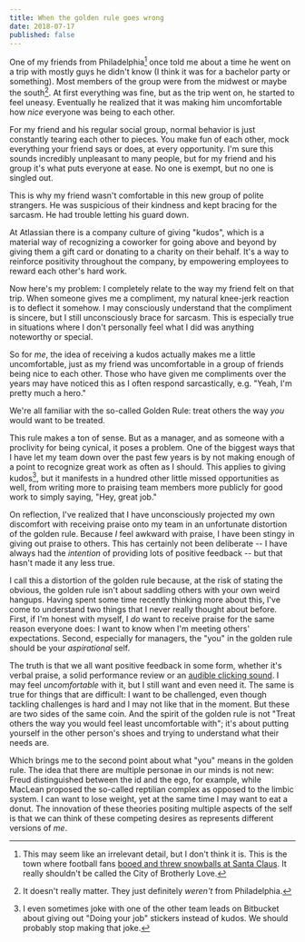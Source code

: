 ```yaml
---
title: When the golden rule goes wrong
date: 2018-07-17
published: false
---
```


One of my friends from Philadelphia[^philadelphia] once told me about a time
he went on a trip with mostly guys he didn't know (I think it was for a
bachelor party or something). Most members of the group were from the midwest
or maybe the south[^maybe-the-south]. At first everything was fine, but as the
trip went on, he started to feel uneasy. Eventually he realized that it was
making him uncomfortable how *nice* everyone was being to each other.

For my friend and his regular social group, normal behavior is just constantly
tearing each other to pieces. You make fun of each other, mock everything your
friend says or does, at every opportunity. I'm sure this sounds incredibly
unpleasant to many people, but for my friend and his group it's what puts
everyone at ease. No one is exempt, but no one is singled out.

This is why my friend wasn't comfortable in this new group of polite
strangers. He was suspicious of their kindness and kept bracing for the
sarcasm. He had trouble letting his guard down.

At Atlassian there is a company culture of giving "kudos", which is a material
way of recognizing a coworker for going above and beyond by giving them a gift
card or donating to a charity on their behalf. It's a way to reinforce
positivity throughout the company, by empowering employees to reward each
other's hard work.

Now here's my problem: I completely relate to the way my friend felt on that
trip. When someone gives me a compliment, my natural knee-jerk reaction is to
deflect it somehow. I may consciously understand that the compliment is
sincere, but I still unconsciously brace for sarcasm. This is especially true
in situations where I don't personally feel what I did was anything noteworthy
or special.

So for *me*, the idea of receiving a kudos actually makes me a little
uncomfortable, just as my friend was uncomfortable in a group of friends being
nice to each other. Those who have given me compliments over the years may
have noticed this as I often respond sarcastically, e.g. "Yeah, I'm pretty
much a hero."

We're all familiar with the so-called Golden Rule: treat others the way *you*
would want to be treated.

This rule makes a ton of sense. But as a manager, and as someone with a
proclivity for being cynical, it poses a problem. One of the biggest ways that
I have let my team down over the past few years is by not making enough of a
point to recognize great work as often as I should. This applies to giving
kudos[^doing-your-job], but it manifests in a hundred other little missed
opportunities as well, from writing more to praising team members more publicly
for good work to simply saying, "Hey, great job."

On reflection, I've realized that I have unconsciously projected my own
discomfort with receiving praise onto my team in an unfortunate distortion of
the golden rule. Because *I* feel awkward with praise, I have been stingy in
giving out praise to others. This has certainly not been deliberate -- I have
always had the _intention_ of providing lots of positive feedback -- but that
hasn't made it any less true.

I call this a distortion of the golden rule because, at the risk of stating the
obvious, the golden rule isn't about saddling others with your own weird
hangups. Having spent some time recently thinking more about this, I've come to
understand two things that I never really thought about before. First, if I'm
honest with myself, I _do_ want to receive praise for the same reason everyone
does: I want to know when I'm meeting others' expectations. Second, especially
for managers, the "you" in the golden rule should be your *aspirational* self.

The truth is that we all want positive feedback in some form, whether it's
verbal praise, a solid performance review or an [audible clicking sound][1]. I
may feel _uncomfortable_ with it, but I still want and even need it. The same
is true for things that are difficult: I want to be challenged, even though
tackling challenges is hard and I may not like that in the moment. But these
are two sides of the same coin. And the spirit of the golden rule is not "Treat
others the way you would feel least uncomfortable with"; it's about putting
yourself in the other person's shoes and trying to understand what their needs
are.

Which brings me to the second point about what "you" means in the golden rule.
The idea that there are multiple personae in our minds is not new: Freud
distinguished between the id and the ego, for example, while MacLean proposed
the so-called reptilian complex as opposed to the limbic system. I can want to
lose weight, yet at the same time I may want to eat a donut. The innovation of
these theories positing multiple aspects of the self is that we can think of
these competing desires as represents different versions of *me*.

[^philadelphia]: This may seem like an irrelevant detail, but I don't think it is. This is the town where football fans [booed and threw snowballs at Santa Claus][2]. It really shouldn't be called the City of Brotherly Love.

[^maybe-the-south]: It doesn't really matter. They just definitely *weren't* from Philadelphia.

[^doing-your-job]: I even sometimes joke with one of the other team leads on Bitbucket about giving out "Doing your job" stickers instead of kudos. We should probably stop making that joke.

[1]: https://www.scientificamerican.com/article/positive-reinforcement-helps-surgeons-learn/
[2]: https://www.snopes.com/fact-check/philadelphia-fans-boo-santa-claus/
